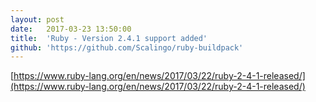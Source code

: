 ```yaml
---
layout:	post
date:	2017-03-23 13:50:00
title:	'Ruby - Version 2.4.1 support added'
github: 'https://github.com/Scalingo/ruby-buildpack'
---
```


[https://www.ruby-lang.org/en/news/2017/03/22/ruby-2-4-1-released/](https://www.ruby-lang.org/en/news/2017/03/22/ruby-2-4-1-released/)
